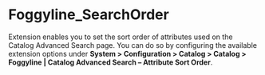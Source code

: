 Foggyline_SearchOrder
=====================

Extension enables you to set the sort order of attributes used on the Catalog Advanced Search page. You can do so by configuring the available extension options under **System > Configuration > Catalog > Catalog > Foggyline | Catalog Advanced Search – Attribute Sort Order**.
